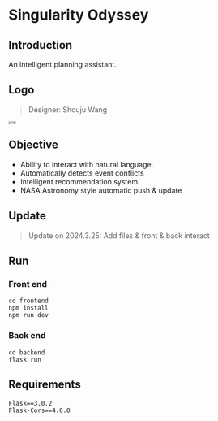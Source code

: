 # Singularity Odyssey
## Introduction
An intelligent planning assistant.

## Logo
> Designer: Shouju Wang
<img src="logo.png" alt="logo" style="zoom: 33%;" />

## Objective
- Ability to interact with natural language.
- Automatically detects event conflicts
- Intelligent recommendation system
- NASA Astronomy style automatic push & update

## Update
> Update on 2024.3.25: Add files & front & back interact

## Run
### Front end
```
cd frontend
npm install
npm run dev
```
### Back end
```
cd backend
flask run
```

## Requirements
```
Flask==3.0.2
Flask-Cors==4.0.0
```